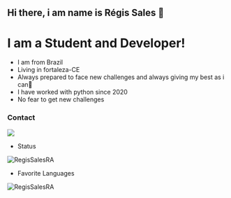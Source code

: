 ## Hi there, i am name is Régis Sales 👋

# I am a Student and Developer!

- I am from Brazil
- Living in fortaleza-CE
- Always prepared to face new challenges and always giving my best as i can🏻
- I have worked with python since 2020
- No fear to get new challenges


### Contact 

[<img src="https://img.shields.io/badge/linkedin-%230077B5.svg?&style=for-the-badge&logo=linkedin&logoColor=white" />](https://www.linkedin.com/in/r%C3%A9gis-rommel-madeiro-sales-3a2b80196/) 

- Status 

<img src="https://github-readme-stats.vercel.app/api?username=RegisSalesRA&count_private=true&show_icons=true" alt="RegisSalesRA"/> 

- Favorite Languages 

<img src="https://github-readme-stats.vercel.app/api/top-langs/?username=RegisSalesRA&layout=compact)" alt="RegisSalesRA"/> 


<!--
**RegisSalesRA/RegisSalesRA** is a ✨ _special_ ✨ repository because its `README.md` (this file) appears on your GitHub profile.

Here are some ideas to get you started:

- 🔭 I’m currently working on ...
- 🌱 I’m currently learning ...
- 👯 I’m looking to collaborate on ...
- 🤔 I’m looking for help with ...
- 💬 Ask me about ...
- 📫 How to reach me: ...
- 😄 Pronouns: ...
- ⚡ Fun fact: ...
-->
